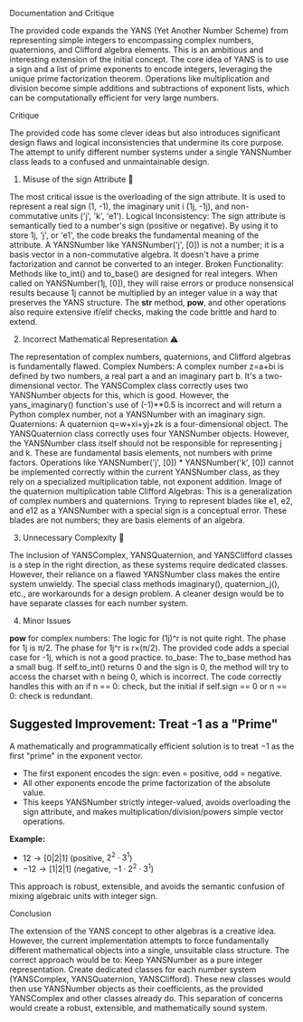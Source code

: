 Documentation and Critique

The provided code expands the YANS (Yet Another Number Scheme) from representing simple integers to encompassing complex numbers, quaternions, and Clifford algebra elements. This is an ambitious and interesting extension of the initial concept.
The core idea of YANS is to use a sign and a list of prime exponents to encode integers, leveraging the unique prime factorization theorem. Operations like multiplication and division become simple additions and subtractions of exponent lists, which can be computationally efficient for very large numbers.

Critique

The provided code has some clever ideas but also introduces significant design flaws and logical inconsistencies that undermine its core purpose. The attempt to unify different number systems under a single YANSNumber class leads to a confused and unmaintainable design.

1. Misuse of the sign Attribute 🧐

The most critical issue is the overloading of the sign attribute. It is used to represent a real sign (1, -1), the imaginary unit i (1j, -1j), and non-commutative units ('j', 'k', 'e1').
Logical Inconsistency: The sign attribute is semantically tied to a number's sign (positive or negative). By using it to store 1j, 'j', or 'e1', the code breaks the fundamental meaning of the attribute. A YANSNumber like YANSNumber('j', [0]) is not a number; it is a basis vector in a non-commutative algebra. It doesn't have a prime factorization and cannot be converted to an integer.
Broken Functionality: Methods like to_int() and to_base() are designed for real integers. When called on YANSNumber(1j, [0]), they will raise errors or produce nonsensical results because 1j cannot be multiplied by an integer value in a way that preserves the YANS structure. The __str__ method, __pow__, and other operations also require extensive if/elif checks, making the code brittle and hard to extend.

2. Incorrect Mathematical Representation ⚠️

The representation of complex numbers, quaternions, and Clifford algebras is fundamentally flawed.
Complex Numbers: A complex number z=a+bi is defined by two numbers, a real part a and an imaginary part b. It's a two-dimensional vector. The YANSComplex class correctly uses two YANSNumber objects for this, which is good. However, the yans_imaginary() function's use of (-1)**0.5 is incorrect and will return a Python complex number, not a YANSNumber with an imaginary sign.
Quaternions: A quaternion q=w+xi+yj+zk is a four-dimensional object. The YANSQuaternion class correctly uses four YANSNumber objects. However, the YANSNumber class itself should not be responsible for representing j and k. These are fundamental basis elements, not numbers with prime factors. Operations like YANSNumber('j', [0]) * YANSNumber('k', [0]) cannot be implemented correctly within the current YANSNumber class, as they rely on a specialized multiplication table, not exponent addition.
Image of the quaternion multiplication table
Clifford Algebras: This is a generalization of complex numbers and quaternions. Trying to represent blades like e1, e2, and e12 as a YANSNumber with a special sign is a conceptual error. These blades are not numbers; they are basis elements of an algebra.

3. Unnecessary Complexity 🤯

The inclusion of YANSComplex, YANSQuaternion, and YANSClifford classes is a step in the right direction, as these systems require dedicated classes. However, their reliance on a flawed YANSNumber class makes the entire system unwieldy.
The special class methods imaginary(), quaternion_j(), etc., are workarounds for a design problem. A cleaner design would be to have separate classes for each number system.

4. Minor Issues

__pow__ for complex numbers: The logic for (1j)^r is not quite right. The phase for 1j is π/2. The phase for 1j^r is r×(π/2). The provided code adds a special case for -1j, which is not a good practice.
to_base: The to_base method has a small bug. If self.to_int() returns 0 and the sign is 0, the method will try to access the charset with n being 0, which is incorrect. The code correctly handles this with an if n == 0: check, but the initial if self.sign == 0 or n == 0: check is redundant.

## Suggested Improvement: Treat -1 as a "Prime"

A mathematically and programmatically efficient solution is to treat $-1$ as the first "prime" in the exponent vector.  
- The first exponent encodes the sign: even = positive, odd = negative.
- All other exponents encode the prime factorization of the absolute value.
- This keeps YANSNumber strictly integer-valued, avoids overloading the sign attribute, and makes multiplication/division/powers simple vector operations.

**Example:**
- $12 \to [0|2|1]$ (positive, $2^2 \cdot 3^1$)
- $-12 \to [1|2|1]$ (negative, $-1 \cdot 2^2 \cdot 3^1$)

This approach is robust, extensible, and avoids the semantic confusion of mixing algebraic units with integer sign.

Conclusion

The extension of the YANS concept to other algebras is a creative idea. However, the current implementation attempts to force fundamentally different mathematical objects into a single, unsuitable class structure. The correct approach would be to:
Keep YANSNumber as a pure integer representation.
Create dedicated classes for each number system (YANSComplex, YANSQuaternion, YANSClifford).
These new classes would then use YANSNumber objects as their coefficients, as the provided YANSComplex and other classes already do.
This separation of concerns would create a robust, extensible, and mathematically sound system.
